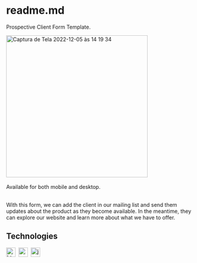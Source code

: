 
# readme.md

Prospective Client Form Template.

<img width="380" alt="Captura de Tela 2022-12-05 às 14 19 34" src="https://user-images.githubusercontent.com/96913788/205659468-f7c199d5-0c79-403d-a6c5-d4d77172fbea.png">


<br/>
<br/>
Available for both mobile and desktop.
<br/>
<br/>

With this form, we can add the client in our mailing list and send them updates about the product as they become available. 
In the meantime, they can explore our website and learn more about what we have to offer.



## Technologies 


<img src="https://img.shields.io/badge/Html5-05122A?style=flat&logo=html5" alt="html5 Badge" height="25">&nbsp;
<img src="https://img.shields.io/badge/Css3-05122A?style=flat&logo=css3" alt="css3 Badge" height="25">&nbsp;
<img src="https://img.shields.io/badge/Javascript-05122A?style=flat&logo=javascript" alt="javascript Badge" height="25">&nbsp;


